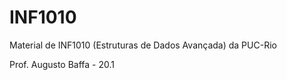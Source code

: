 # INF1010
Material de INF1010 (Estruturas de Dados Avançada) da PUC-Rio 

Prof. Augusto Baffa - 20.1
